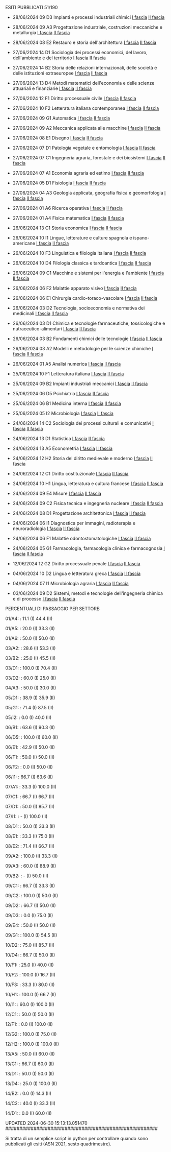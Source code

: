 ESITI PUBBLICATI 51/190 

- 28/06/2024 09 D3  Impianti e processi industriali chimici	  [I fascia](https://asn23.cineca.it/pubblico/miur/esito/09%252FD3/1/1) [II fascia](https://asn23.cineca.it/pubblico/miur/esito/09%252FD3/2/1) 

- 28/06/2024 09 A3  Progettazione industriale, costruzioni meccaniche e metallurgia	  [I fascia](https://asn23.cineca.it/pubblico/miur/esito/09%252FA3/1/1) [II fascia](https://asn23.cineca.it/pubblico/miur/esito/09%252FA3/2/1) 

- 28/06/2024 08 E2  Restauro e storia dell'architettura	  [I fascia](https://asn23.cineca.it/pubblico/miur/esito/08%252FE2/1/1) [II fascia](https://asn23.cineca.it/pubblico/miur/esito/08%252FE2/2/1) 

- 27/06/2024 14 D1  Sociologia dei processi economici, del lavoro, dell'ambiente e del territorio	  [I fascia](https://asn23.cineca.it/pubblico/miur/esito/14%252FD1/1/1) [II fascia](https://asn23.cineca.it/pubblico/miur/esito/14%252FD1/2/1) 

- 27/06/2024 14 B2  Storia delle relazioni internazionali, delle società e delle istituzioni extraeuropee	  [I fascia](https://asn23.cineca.it/pubblico/miur/esito/14%252FB2/1/1) [II fascia](https://asn23.cineca.it/pubblico/miur/esito/14%252FB2/2/1) 

- 27/06/2024 13 D4  Metodi matematici dell'economia e delle scienze attuariali e finanziarie	  [I fascia](https://asn23.cineca.it/pubblico/miur/esito/13%252FD4/1/1) [II fascia](https://asn23.cineca.it/pubblico/miur/esito/13%252FD4/2/1) 

- 27/06/2024 12 F1  Diritto processuale civile	  [I fascia](https://asn23.cineca.it/pubblico/miur/esito/12%252FF1/1/1) [II fascia](https://asn23.cineca.it/pubblico/miur/esito/12%252FF1/2/1) 

- 27/06/2024 10 F2  Letteratura italiana contemporanea	  [I fascia](https://asn23.cineca.it/pubblico/miur/esito/10%252FF2/1/1) [II fascia](https://asn23.cineca.it/pubblico/miur/esito/10%252FF2/2/1) 

- 27/06/2024 09 G1  Automatica	  [I fascia](https://asn23.cineca.it/pubblico/miur/esito/09%252FG1/1/1) [II fascia](https://asn23.cineca.it/pubblico/miur/esito/09%252FG1/2/1) 

- 27/06/2024 09 A2  Meccanica applicata alle macchine	  [I fascia](https://asn23.cineca.it/pubblico/miur/esito/09%252FA2/1/1) [II fascia](https://asn23.cineca.it/pubblico/miur/esito/09%252FA2/2/1) 

- 27/06/2024 08 E1  Disegno	  [I fascia](https://asn23.cineca.it/pubblico/miur/esito/08%252FE1/1/1) [II fascia](https://asn23.cineca.it/pubblico/miur/esito/08%252FE1/2/1) 

- 27/06/2024 07 D1  Patologia vegetale e entomologia	  [I fascia](https://asn23.cineca.it/pubblico/miur/esito/07%252FD1/1/1) [II fascia](https://asn23.cineca.it/pubblico/miur/esito/07%252FD1/2/1) 

- 27/06/2024 07 C1  Ingegneria agraria, forestale e dei biosistemi	  [I fascia](https://asn23.cineca.it/pubblico/miur/esito/07%252FC1/1/1) [II fascia](https://asn23.cineca.it/pubblico/miur/esito/07%252FC1/2/1) 

- 27/06/2024 07 A1  Economia agraria ed estimo	  [I fascia](https://asn23.cineca.it/pubblico/miur/esito/07%252FA1/1/1) [II fascia](https://asn23.cineca.it/pubblico/miur/esito/07%252FA1/2/1) 

- 27/06/2024 05 D1  Fisiologia	  [I fascia](https://asn23.cineca.it/pubblico/miur/esito/05%252FD1/1/1) [II fascia](https://asn23.cineca.it/pubblico/miur/esito/05%252FD1/2/1) 

- 27/06/2024 04 A3  Geologia applicata, geografia fisica e geomorfologia	  [I fascia](https://asn23.cineca.it/pubblico/miur/esito/04%252FA3/1/1) [II fascia](https://asn23.cineca.it/pubblico/miur/esito/04%252FA3/2/1) 

- 27/06/2024 01 A6  Ricerca operativa	  [I fascia](https://asn23.cineca.it/pubblico/miur/esito/01%252FA6/1/1) [II fascia](https://asn23.cineca.it/pubblico/miur/esito/01%252FA6/2/1) 

- 27/06/2024 01 A4  Fisica matematica	  [I fascia](https://asn23.cineca.it/pubblico/miur/esito/01%252FA4/1/1) [II fascia](https://asn23.cineca.it/pubblico/miur/esito/01%252FA4/2/1) 

- 26/06/2024 13 C1  Storia economica	  [I fascia](https://asn23.cineca.it/pubblico/miur/esito/13%252FC1/1/1) [II fascia](https://asn23.cineca.it/pubblico/miur/esito/13%252FC1/2/1) 

- 26/06/2024 10 I1  Lingue, letterature e culture spagnola e ispano-americane	  [I fascia](https://asn23.cineca.it/pubblico/miur/esito/10%252FI1/1/1) [II fascia](https://asn23.cineca.it/pubblico/miur/esito/10%252FI1/2/1) 

- 26/06/2024 10 F3  Linguistica e filologia italiana	  [I fascia](https://asn23.cineca.it/pubblico/miur/esito/10%252FF3/1/1) [II fascia](https://asn23.cineca.it/pubblico/miur/esito/10%252FF3/2/1) 

- 26/06/2024 10 D4  Filologia classica e tardoantica	  [I fascia](https://asn23.cineca.it/pubblico/miur/esito/10%252FD4/1/1) [II fascia](https://asn23.cineca.it/pubblico/miur/esito/10%252FD4/2/1) 

- 26/06/2024 09 C1  Macchine e sistemi per l'energia e l'ambiente	  [I fascia](https://asn23.cineca.it/pubblico/miur/esito/09%252FC1/1/1) [II fascia](https://asn23.cineca.it/pubblico/miur/esito/09%252FC1/2/1) 

- 26/06/2024 06 F2  Malattie apparato visivo	  [I fascia](https://asn23.cineca.it/pubblico/miur/esito/06%252FF2/1/1) [II fascia](https://asn23.cineca.it/pubblico/miur/esito/06%252FF2/2/1) 

- 26/06/2024 06 E1  Chirurgia cardio-toraco-vascolare	  [I fascia](https://asn23.cineca.it/pubblico/miur/esito/06%252FE1/1/1) [II fascia](https://asn23.cineca.it/pubblico/miur/esito/06%252FE1/2/1) 

- 26/06/2024 03 D2  Tecnologia, socioeconomia e normativa dei medicinali	  [I fascia](https://asn23.cineca.it/pubblico/miur/esito/03%252FD2/1/1) [II fascia](https://asn23.cineca.it/pubblico/miur/esito/03%252FD2/2/1) 

- 26/06/2024 03 D1  Chimica e tecnologie farmaceutiche, tossicologiche e nutraceutico-alimentari	  [I fascia](https://asn23.cineca.it/pubblico/miur/esito/03%252FD1/1/1) [II fascia](https://asn23.cineca.it/pubblico/miur/esito/03%252FD1/2/1) 

- 26/06/2024 03 B2  Fondamenti chimici delle tecnologie	  [I fascia](https://asn23.cineca.it/pubblico/miur/esito/03%252FB2/1/1) [II fascia](https://asn23.cineca.it/pubblico/miur/esito/03%252FB2/2/1) 

- 26/06/2024 03 A2  Modelli e metodologie per le scienze chimiche	  [I fascia](https://asn23.cineca.it/pubblico/miur/esito/03%252FA2/1/1) [II fascia](https://asn23.cineca.it/pubblico/miur/esito/03%252FA2/2/1) 

- 26/06/2024 01 A5  Analisi numerica	  [I fascia](https://asn23.cineca.it/pubblico/miur/esito/01%252FA5/1/1) [II fascia](https://asn23.cineca.it/pubblico/miur/esito/01%252FA5/2/1) 

- 25/06/2024 10 F1  Letteratura italiana	  [I fascia](https://asn23.cineca.it/pubblico/miur/esito/10%252FF1/1/1) [II fascia](https://asn23.cineca.it/pubblico/miur/esito/10%252FF1/2/1) 

- 25/06/2024 09 B2  Impianti industriali meccanici	  [I fascia](https://asn23.cineca.it/pubblico/miur/esito/09%252FB2/1/1) [II fascia](https://asn23.cineca.it/pubblico/miur/esito/09%252FB2/2/1) 

- 25/06/2024 06 D5  Psichiatria	  [I fascia](https://asn23.cineca.it/pubblico/miur/esito/06%252FD5/1/1) [II fascia](https://asn23.cineca.it/pubblico/miur/esito/06%252FD5/2/1) 

- 25/06/2024 06 B1  Medicina interna	  [I fascia](https://asn23.cineca.it/pubblico/miur/esito/06%252FB1/1/1) [II fascia](https://asn23.cineca.it/pubblico/miur/esito/06%252FB1/2/1) 

- 25/06/2024 05 I2  Microbiologia	  [I fascia](https://asn23.cineca.it/pubblico/miur/esito/05%252FI2/1/1) [II fascia](https://asn23.cineca.it/pubblico/miur/esito/05%252FI2/2/1) 

- 24/06/2024 14 C2  Sociologia dei processi culturali e comunicativi	  [I fascia](https://asn23.cineca.it/pubblico/miur/esito/14%252FC2/1/1) [II fascia](https://asn23.cineca.it/pubblico/miur/esito/14%252FC2/2/1) 

- 24/06/2024 13 D1  Statistica	  [I fascia](https://asn23.cineca.it/pubblico/miur/esito/13%252FD1/1/1) [II fascia](https://asn23.cineca.it/pubblico/miur/esito/13%252FD1/2/1) 

- 24/06/2024 13 A5  Econometria	  [I fascia](https://asn23.cineca.it/pubblico/miur/esito/13%252FA5/1/1) [II fascia](https://asn23.cineca.it/pubblico/miur/esito/13%252FA5/2/1) 

- 24/06/2024 12 H2  Storia del diritto medievale e moderno	  [I fascia](https://asn23.cineca.it/pubblico/miur/esito/12%252FH2/1/1) [II fascia](https://asn23.cineca.it/pubblico/miur/esito/12%252FH2/2/1) 

- 24/06/2024 12 C1  Diritto costituzionale	  [I fascia](https://asn23.cineca.it/pubblico/miur/esito/12%252FC1/1/1) [II fascia](https://asn23.cineca.it/pubblico/miur/esito/12%252FC1/2/1) 

- 24/06/2024 10 H1  Lingua, letteratura e cultura francese	  [I fascia](https://asn23.cineca.it/pubblico/miur/esito/10%252FH1/1/1) [II fascia](https://asn23.cineca.it/pubblico/miur/esito/10%252FH1/2/1) 

- 24/06/2024 09 E4  Misure	  [I fascia](https://asn23.cineca.it/pubblico/miur/esito/09%252FE4/1/1) [II fascia](https://asn23.cineca.it/pubblico/miur/esito/09%252FE4/2/1) 

- 24/06/2024 09 C2  Fisica tecnica e ingegneria nucleare	  [I fascia](https://asn23.cineca.it/pubblico/miur/esito/09%252FC2/1/1) [II fascia](https://asn23.cineca.it/pubblico/miur/esito/09%252FC2/2/1) 

- 24/06/2024 08 D1  Progettazione architettonica	  [I fascia](https://asn23.cineca.it/pubblico/miur/esito/08%252FD1/1/1) [II fascia](https://asn23.cineca.it/pubblico/miur/esito/08%252FD1/2/1) 

- 24/06/2024 06 I1  Diagnostica per immagini, radioterapia e neuroradiologia	  [I fascia](https://asn23.cineca.it/pubblico/miur/esito/06%252FI1/1/1) [II fascia](https://asn23.cineca.it/pubblico/miur/esito/06%252FI1/2/1) 

- 24/06/2024 06 F1  Malattie odontostomatologiche	  [I fascia](https://asn23.cineca.it/pubblico/miur/esito/06%252FF1/1/1) [II fascia](https://asn23.cineca.it/pubblico/miur/esito/06%252FF1/2/1) 

- 24/06/2024 05 G1  Farmacologia, farmacologia clinica e farmacognosia	  [I fascia](https://asn23.cineca.it/pubblico/miur/esito/05%252FG1/1/1) [II fascia](https://asn23.cineca.it/pubblico/miur/esito/05%252FG1/2/1) 

- 12/06/2024 12 G2  Diritto processuale penale	  [I fascia](https://asn23.cineca.it/pubblico/miur/esito/12%252FG2/1/1) [II fascia](https://asn23.cineca.it/pubblico/miur/esito/12%252FG2/2/1) 

- 04/06/2024 10 D2  Lingua e letteratura greca	  [I fascia](https://asn23.cineca.it/pubblico/miur/esito/10%252FD2/1/1) [II fascia](https://asn23.cineca.it/pubblico/miur/esito/10%252FD2/2/1) 

- 04/06/2024 07 I1  Microbiologia agraria	  [I fascia](https://asn23.cineca.it/pubblico/miur/esito/07%252FI1/1/1) [II fascia](https://asn23.cineca.it/pubblico/miur/esito/07%252FI1/2/1) 

- 03/06/2024 09 D2  Sistemi, metodi e tecnologie dell'ingegneria chimica e di processo	  [I fascia](https://asn23.cineca.it/pubblico/miur/esito/09%252FD2/1/1) [II fascia](https://asn23.cineca.it/pubblico/miur/esito/09%252FD2/2/1) 

PERCENTUALI DI PASSAGGIO PER SETTORE:

01/A4: : 11.1 (I) 44.4 (II)

01/A5: : 20.0 (I) 33.3 (II)

01/A6: : 50.0 (I) 50.0 (II)

03/A2: : 28.6 (I) 53.3 (II)

03/B2: : 25.0 (I) 45.5 (II)

03/D1: : 100.0 (I) 70.4 (II)

03/D2: : 60.0 (I) 25.0 (II)

04/A3: : 50.0 (I) 30.0 (II)

05/D1: : 38.9 (I) 35.9 (II)

05/G1: : 71.4 (I) 87.5 (II)

05/I2: : 0.0 (I) 40.0 (II)

06/B1: : 63.6 (I) 90.3 (II)

06/D5: : 100.0 (I) 60.0 (II)

06/E1: : 42.9 (I) 50.0 (II)

06/F1: : 50.0 (I) 50.0 (II)

06/F2: : 0.0 (I) 50.0 (II)

06/I1: : 66.7 (I) 63.6 (II)

07/A1: : 33.3 (I) 100.0 (II)

07/C1: : 66.7 (I) 66.7 (II)

07/D1: : 50.0 (I) 85.7 (II)

07/I1: : - (I) 100.0 (II)

08/D1: : 50.0 (I) 33.3 (II)

08/E1: : 33.3 (I) 75.0 (II)

08/E2: : 71.4 (I) 66.7 (II)

09/A2: : 100.0 (I) 33.3 (II)

09/A3: : 60.0 (I) 88.9 (II)

09/B2: : - (I) 50.0 (II)

09/C1: : 66.7 (I) 33.3 (II)

09/C2: : 100.0 (I) 50.0 (II)

09/D2: : 66.7 (I) 50.0 (II)

09/D3: : 0.0 (I) 75.0 (II)

09/E4: : 50.0 (I) 50.0 (II)

09/G1: : 100.0 (I) 54.5 (II)

10/D2: : 75.0 (I) 85.7 (II)

10/D4: : 66.7 (I) 50.0 (II)

10/F1: : 25.0 (I) 40.0 (II)

10/F2: : 100.0 (I) 16.7 (II)

10/F3: : 33.3 (I) 80.0 (II)

10/H1: : 100.0 (I) 66.7 (II)

10/I1: : 60.0 (I) 100.0 (II)

12/C1: : 50.0 (I) 50.0 (II)

12/F1: : 0.0 (I) 100.0 (II)

12/G2: : 100.0 (I) 75.0 (II)

12/H2: : 100.0 (I) 100.0 (II)

13/A5: : 50.0 (I) 60.0 (II)

13/C1: : 66.7 (I) 60.0 (II)

13/D1: : 50.0 (I) 50.0 (II)

13/D4: : 25.0 (I) 100.0 (II)

14/B2: : 0.0 (I) 14.3 (II)

14/C2: : 40.0 (I) 33.3 (II)

14/D1: : 0.0 (I) 60.0 (II)

UPDATED 2024-06-30 15:13:13.051470
###################################################### 

Si tratta di un semplice script in python per controllare quando sono pubblicati gli esiti (ASN 2021, sesto quadrimestre).

